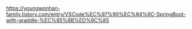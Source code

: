 https://youngwonhan-family.tistory.com/entry/VSCode%EC%97%90%EC%84%9C-SpringBoot-with-graddle-%EC%85%8B%ED%8C%85